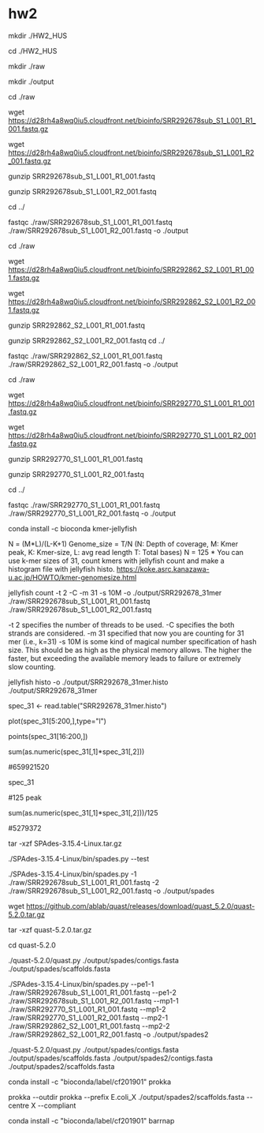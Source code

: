 # hw2
mkdir ./HW2_HUS

cd ./HW2_HUS

mkdir ./raw

mkdir ./output

cd ./raw

wget https://d28rh4a8wq0iu5.cloudfront.net/bioinfo/SRR292678sub_S1_L001_R1_001.fastq.gz

wget https://d28rh4a8wq0iu5.cloudfront.net/bioinfo/SRR292678sub_S1_L001_R2_001.fastq.gz 

gunzip SRR292678sub_S1_L001_R1_001.fastq

gunzip SRR292678sub_S1_L001_R2_001.fastq

cd ../

fastqc ./raw/SRR292678sub_S1_L001_R1_001.fastq ./raw/SRR292678sub_S1_L001_R2_001.fastq  -o ./output 

cd ./raw

wget https://d28rh4a8wq0iu5.cloudfront.net/bioinfo/SRR292862_S2_L001_R1_001.fastq.gz

wget https://d28rh4a8wq0iu5.cloudfront.net/bioinfo/SRR292862_S2_L001_R2_001.fastq.gz

gunzip SRR292862_S2_L001_R1_001.fastq

gunzip SRR292862_S2_L001_R2_001.fastq
cd ../

fastqc ./raw/SRR292862_S2_L001_R1_001.fastq ./raw/SRR292862_S2_L001_R2_001.fastq  -o ./output

cd ./raw

wget https://d28rh4a8wq0iu5.cloudfront.net/bioinfo/SRR292770_S1_L001_R1_001.fastq.gz 

wget https://d28rh4a8wq0iu5.cloudfront.net/bioinfo/SRR292770_S1_L001_R2_001.fastq.gz 

gunzip SRR292770_S1_L001_R1_001.fastq

gunzip SRR292770_S1_L001_R2_001.fastq

cd ../

fastqc ./raw/SRR292770_S1_L001_R1_001.fastq ./raw/SRR292770_S1_L001_R2_001.fastq  -o ./output

conda install -c bioconda kmer-jellyfish

N = (M*L)/(L-K+1)
Genome_size = T/N
(N: Depth of coverage, M: Kmer peak, K: Kmer-size, L: avg read length T: Total bases)
N = 125 * 
You can use k-mer sizes of 31, count kmers with jellyfish count and make a histogram file with jellyfish histo.
https://koke.asrc.kanazawa-u.ac.jp/HOWTO/kmer-genomesize.html

 jellyfish count -t 2 -C -m 31 -s 10M -o ./output/SRR292678_31mer ./raw/SRR292678sub_S1_L001_R1_001.fastq  ./raw/SRR292678sub_S1_L001_R2_001.fastq 
 
-t 2
specifies the number of threads to be used. 
-C
specifies the both strands are considered. 
-m 31
specified that now you are counting for 31 mer (i.e., k=31)
-s 10M
is some kind of magical number specification of hash size. This should be as high as the physical memory allows. The higher the faster, but exceeding the available memory leads to failure or extremely slow counting.

jellyfish histo -o ./output/SRR292678_31mer.histo ./output/SRR292678_31mer 

spec_31 <- read.table("SRR292678_31mer.histo")

plot(spec_31[5:200,],type="l")

points(spec_31[16:200,])

sum(as.numeric(spec_31[,1]*spec_31[,2]))

#659921520

spec_31

#125 peak

sum(as.numeric(spec_31[,1]*spec_31[,2]))/125

#5279372

tar -xzf SPAdes-3.15.4-Linux.tar.gz 

./SPAdes-3.15.4-Linux/bin/spades.py --test 

./SPAdes-3.15.4-Linux/bin/spades.py -1 ./raw/SRR292678sub_S1_L001_R1_001.fastq -2 ./raw/SRR292678sub_S1_L001_R2_001.fastq -o ./output/spades

 wget https://github.com/ablab/quast/releases/download/quast_5.2.0/quast-5.2.0.tar.gz
 
 tar -xzf quast-5.2.0.tar.gz
 
 cd quast-5.2.0

./quast-5.2.0/quast.py ./output/spades/contigs.fasta ./output/spades/scaffolds.fasta

./SPAdes-3.15.4-Linux/bin/spades.py --pe1-1 ./raw/SRR292678sub_S1_L001_R1_001.fastq --pe1-2 ./raw/SRR292678sub_S1_L001_R2_001.fastq --mp1-1 ./raw/SRR292770_S1_L001_R1_001.fastq --mp1-2 ./raw/SRR292770_S1_L001_R2_001.fastq --mp2-1 ./raw/SRR292862_S2_L001_R1_001.fastq --mp2-2 ./raw/SRR292862_S2_L001_R2_001.fastq -o ./output/spades2 

./quast-5.2.0/quast.py ./output/spades/contigs.fasta ./output/spades/scaffolds.fasta ./output/spades2/contigs.fasta ./output/spades2/scaffolds.fasta

conda install -c "bioconda/label/cf201901" prokka

 prokka --outdir prokka --prefix E.coli_X ./output/spades2/scaffolds.fasta  --centre X --compliant 

conda install -c "bioconda/label/cf201901" barrnap
